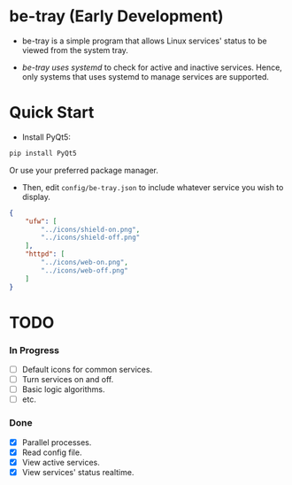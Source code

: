 # be-tray (Early Development)


- be-tray is a simple program that allows Linux services' status to be viewed from the system tray.


- *be-tray uses systemd* to check for active and inactive services. Hence, only systems that uses systemd to manage services are supported.


# Quick Start


- Install PyQt5:

```sh
pip install PyQt5
```

Or use your preferred package manager.


- Then, edit `config/be-tray.json` to include whatever service you wish to display.

```json
{
    "ufw": [
        "../icons/shield-on.png",
        "../icons/shield-off.png"
    ],
    "httpd": [
        "../icons/web-on.png",
        "../icons/web-off.png"
    ]
}
```


# TODO


### In Progress
- [ ] Default icons for common services.
- [ ] Turn services on and off.
- [ ] Basic logic algorithms.
- [ ] etc.

### Done    
- [x] Parallel processes.
- [x] Read config file.
- [x] View active services.
- [x] View services' status realtime.
